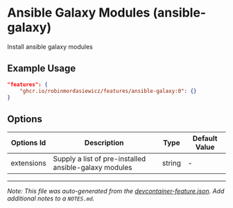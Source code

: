 
# Ansible Galaxy Modules (ansible-galaxy)

Install ansible galaxy modules

## Example Usage

```json
"features": {
    "ghcr.io/robinmordasiewicz/features/ansible-galaxy:0": {}
}
```

## Options

| Options Id | Description | Type | Default Value |
|-----|-----|-----|-----|
| extensions | Supply a list of pre-installed ansible-galaxy modules | string | - |



---

_Note: This file was auto-generated from the [devcontainer-feature.json](https://github.com/robinmordasiewicz/features/blob/main/src/ansible-galaxy/devcontainer-feature.json).  Add additional notes to a `NOTES.md`._
